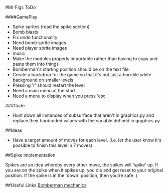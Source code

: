 #Mr Figs ToDo

####GamePlay
- Spike sprites (read the spike section)
- Bomb blasts
- Fix undo functionality
- Need bomb sprite images
- Need player sprite images
- music
- Make the modules properly importable rather than having to copy and paste them into things
- Bomberman's starting position should be on the text file
- Create a backdrop for the game so that it's not just a horrible white background on smaller levels 
- Pressing 'r' should restart the level
- Need a main menu at the start
- Need a menu to display when you press 'esc'

###Code
- Hunt down all instances of subsurface that aren't in graphics.py and replace their hardcoded values with the variable defined in graphics.py



##Ideas

- Have a target amount of moves for each level. (i.e. let the user know it's possible to finish this level in 7 moves).

##Spike implementation

Spikes are an idea whereby every other move, the spikes will 'spike' up. If you are on the spike when it spikes up, you die and get reset to your original position.
If the spike is in the 'down' position, then you're safe :)

##Useful Links
[Bomberman mechanics](http://www.gamedev.net/page/resources/_/technical/game-programming/case-study-bomberman-mechanics-in-an-entity-component-system-r3159)